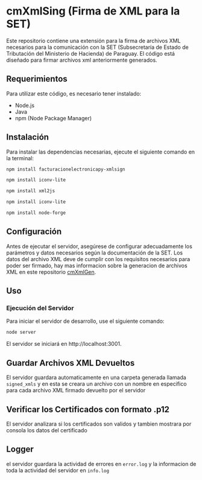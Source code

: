 # cmXmlSing (Firma de XML para la SET)

Este repositorio contiene una extensión para la firma de archivos XML necesarios para la comunicación con la SET (Subsecretaría de Estado de Tributación del Ministerio de Hacienda) de Paraguay. El código está diseñado para firmar archivos xml anteriormente generados.

## Requerimientos

Para utilizar este código, es necesario tener instalado:

- Node.js
- Java
- npm (Node Package Manager)

## Instalación

Para instalar las dependencias necesarias, ejecute el siguiente comando en la terminal:

```bash
npm install facturacionelectronicapy-xmlsign
```
```bash
npm install iconv-lite
```
```bash
npm install xml2js
```
```bash
npm install iconv-lite
```
```bash
npm install node-forge
```
## Configuración

Antes de ejecutar el servidor, asegúrese de configurar adecuadamente los parámetros y datos necesarios según la documentación de la SET. Los datos del archivo XML deve de cumplir con los requisitos necesarios para poder ser firmado, hay mas informacion sobre la generacion de archivos XML en este repositorio [cmXmlGen](https://github.com/PxSxtrxw/cmXmlGen).

## Uso

### Ejecución del Servidor

Para iniciar el servidor de desarrollo, use el siguiente comando:

```bash
node server
```
El servidor se iniciará en http://localhost:3001.

## Guardar Archivos XML Devueltos 

El servidor guardara automaticamente en una carpeta generada llamada `signed_xmls` y en esta se creara un archivo con un nombre en especifico para cada archivo XML firmado devuelto por el servidor

## Verificar los Certificados con formato .p12

El servidor analizara si los certificados son validos y tambien mostrara por consola los datos del certificado

## Logger

el servidor guardara la actividad de errores en `error.log` y la informacion de toda la actividad del servidor en `info.log`



